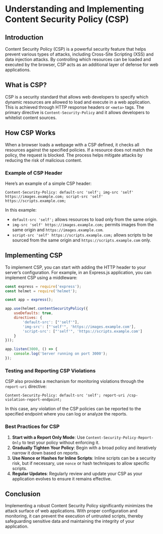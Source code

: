 # Understanding and Implementing Content Security Policy (CSP)

## Introduction
Content Security Policy (CSP) is a powerful security feature that helps prevent various types of attacks, including Cross-Site Scripting (XSS) and data injection attacks. By controlling which resources can be loaded and executed by the browser, CSP acts as an additional layer of defense for web applications.

## What is CSP?
CSP is a security standard that allows web developers to specify which dynamic resources are allowed to load and execute in a web application. This is achieved through HTTP response headers or `<meta>` tags. The primary directive is `Content-Security-Policy` and it allows developers to whitelist content sources.

## How CSP Works
When a browser loads a webpage with a CSP defined, it checks all resources against the specified policies. If a resource does not match the policy, the request is blocked. The process helps mitigate attacks by reducing the risk of malicious content.

### Example of CSP Header
Here’s an example of a simple CSP header:

```http
Content-Security-Policy: default-src 'self'; img-src 'self' https://images.example.com; script-src 'self' https://scripts.example.com;
```

In this example:
- `default-src 'self';` allows resources to load only from the same origin.
- `img-src 'self' https://images.example.com;` permits images from the same origin and `https://images.example.com`.
- `script-src 'self' https://scripts.example.com;` allows scripts to be sourced from the same origin and `https://scripts.example.com` only.

## Implementing CSP
To implement CSP, you can start with adding the HTTP header to your server’s configuration. For example, in an Express.js application, you can implement CSP using a middleware:

```javascript
const express = require('express');
const helmet = require('helmet');

const app = express();

app.use(helmet.contentSecurityPolicy({
    useDefaults: true,
    directives: {
        'default-src': ["'self'"],
        'img-src': ["'self'", 'https://images.example.com'],
        'script-src': ["'self'", 'https://scripts.example.com']
    }
}));

app.listen(3000, () => {
    console.log('Server running on port 3000');
});
```

### Testing and Reporting CSP Violations
CSP also provides a mechanism for monitoring violations through the `report-uri` directive:

```http
Content-Security-Policy: default-src 'self'; report-uri /csp-violation-report-endpoint;
```

In this case, any violation of the CSP policies can be reported to the specified endpoint where you can log or analyze the reports.

### Best Practices for CSP
1. **Start with a Report Only Mode**: Use `Content-Security-Policy-Report-Only` to test your policy without enforcing it.
2. **Gradually Tighten Your Policy**: Begin with a broad policy and iteratively narrow it down based on reports.
3. **Use Nonce or Hashes for Inline Scripts**: Inline scripts can be a security risk, but if necessary, use `nonce` or hash techniques to allow specific scripts.
4. **Regular Updates**: Regularly review and update your CSP as your application evolves to ensure it remains effective.

## Conclusion
Implementing a robust Content Security Policy significantly minimizes the attack surface of web applications. With proper configuration and monitoring, it can prevent the execution of untrusted scripts, thereby safeguarding sensitive data and maintaining the integrity of your application.
